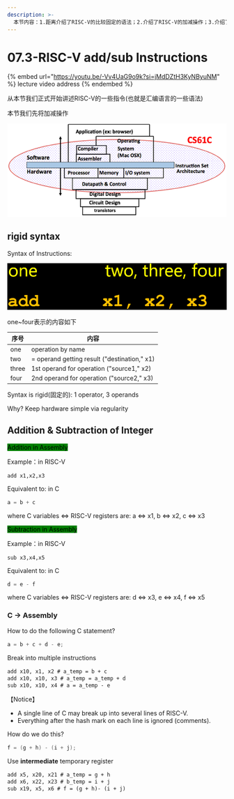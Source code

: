 ```yaml
---
description: >-
  本节内容：1.距离介绍了RISC-V的比较固定的语法；2.介绍了RISC-V的加减操作；3.介绍了C语言的加减操作对应的汇编语言，以及一条C语言怎么转化成多条汇编语言
---
```


# 07.3-RISC-V add/sub Instructions

{% embed url="https://youtu.be/-Vv4UaG9o9k?si=jMdDZtH3KyNByuNM" %}
lecture video address
{% endembed %}

从本节我们正式开始讲述RISC-V的一些指令(也就是汇编语言的一些语法)

本节我们先将加减操作

![image-20240525214016202](../.image/image-20240525214016202.png)

## rigid syntax

Syntax of Instructions:

![Syntax of Instructions](.image/image-20240603213106277.png)

one\~four表示的内容如下

| 序号    | 内容                                           |
| ----- | -------------------------------------------- |
| one   | operation by name                            |
| two   | = operand getting result ("destination," x1) |
| three | 1st operand for operation ("source1," x2)    |
| four  | 2nd operand for operation ("source2," x3)    |

Syntax is rigid(固定的): 1 operator, 3 operands

Why? Keep hardware simple via regularity

## Addition & Subtraction of Integer

<mark style="background-color:green;">Addition in Assembly</mark>

Example：in RISC-V

```assembly
add x1,x2,x3 
```

Equivalent to: in C

```c
a = b + c
```

where C variables ⇔ RISC-V registers are: a ⇔ x1, b ⇔ x2, c ⇔ x3

<mark style="background-color:green;">Subtraction in Assembly</mark>

Example：in RISC-V

```assembly
sub x3,x4,x5
```

Equivalent to: in C

```c
d = e - f
```

where C variables ⇔ RISC-V registers are: d ⇔ x3, e ⇔ x4, f ⇔ x5

### C → Assembly

How to do the following C statement?

```c
a = b + c + d - e;
```

Break into multiple instructions

```Assembly
add x10, x1, x2 # a_temp = b + c
add x10, x10, x3 # a_temp = a_temp + d
sub x10, x10, x4 # a = a_temp - e
```

【Notice】

* A single line of C may break up into several lines of RISC-V.
* Everything after the hash mark on each line is ignored (comments).

How do we do this?

```c
f = (g + h) - (i + j);
```

Use **intermediate** temporary register

```Assembly
add x5, x20, x21 # a_temp = g + h
add x6, x22, x23 # b_temp = i + j
sub x19, x5, x6 # f = (g + h)- (i + j)
```
